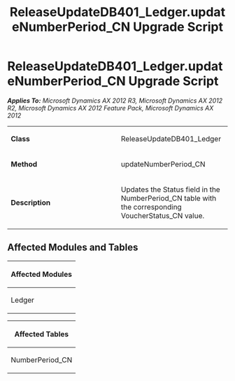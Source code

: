 ﻿---
title: ReleaseUpdateDB401_Ledger.updateNumberPeriod_CN Upgrade Script
TOCTitle: ReleaseUpdateDB401_Ledger.updateNumberPeriod_CN Upgrade Script
ms:assetid: 4f418df8-5ef1-5398-bbbf-d6b424f0047e
ms:mtpsurl: https://msdn.microsoft.com/en-us/library/JJ685494(v=AX.60)
ms:contentKeyID: 49708198
ms.date: 05/18/2015
mtps_version: v=AX.60
---

# ReleaseUpdateDB401\_Ledger.updateNumberPeriod\_CN Upgrade Script 


_**Applies To:** Microsoft Dynamics AX 2012 R3, Microsoft Dynamics AX 2012 R2, Microsoft Dynamics AX 2012 Feature Pack, Microsoft Dynamics AX 2012_

<table>
<colgroup>
<col style="width: 50%" />
<col style="width: 50%" />
</colgroup>
<tbody>
<tr class="odd">
<td><p><strong>Class</strong></p></td>
<td><p>ReleaseUpdateDB401_Ledger</p></td>
</tr>
<tr class="even">
<td><p><strong>Method</strong></p></td>
<td><p>updateNumberPeriod_CN</p></td>
</tr>
<tr class="odd">
<td><p><strong>Description</strong></p></td>
<td><p>Updates the Status field in the NumberPeriod_CN table with the corresponding VoucherStatus_CN value.</p></td>
</tr>
</tbody>
</table>


## Affected Modules and Tables

<table>
<colgroup>
<col style="width: 100%" />
</colgroup>
<thead>
<tr class="header">
<th><p>Affected Modules</p></th>
</tr>
</thead>
<tbody>
<tr class="odd">
<td><p>Ledger</p></td>
</tr>
</tbody>
</table>


<table>
<colgroup>
<col style="width: 100%" />
</colgroup>
<thead>
<tr class="header">
<th><p>Affected Tables</p></th>
</tr>
</thead>
<tbody>
<tr class="odd">
<td><p>NumberPeriod_CN</p></td>
</tr>
</tbody>
</table>

  


